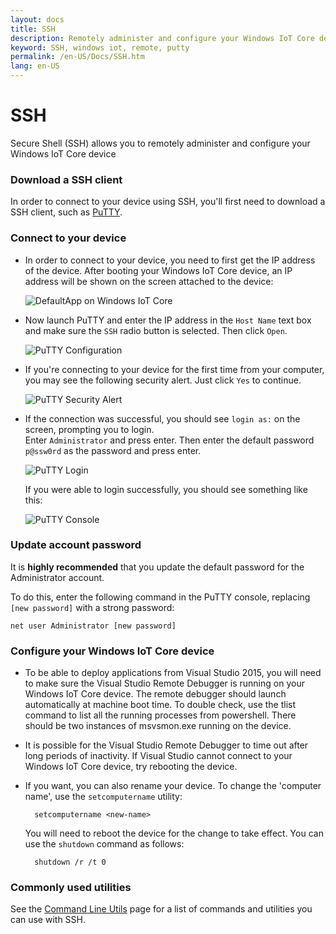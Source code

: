 ```yaml
---
layout: docs
title: SSH
description: Remotely administer and configure your Windows IoT Core device over SSH
keyword: SSH, windows iot, remote, putty
permalink: /en-US/Docs/SSH.htm
lang: en-US
---
```


# SSH
Secure Shell (SSH) allows you to remotely administer and configure your Windows IoT Core device

### Download a SSH client
In order to connect to your device using SSH, you'll first need to download a SSH client, such as [PuTTY](http://the.earth.li/~sgtatham/putty/latest/x86/putty.exe).

### Connect to your device
* In order to connect to your device, you need to first get the IP address of the device.  After booting your Windows IoT Core device, an IP address will be shown on the screen attached to the device:

    ![DefaultApp on Windows IoT Core]({{site.baseurl}}/Resources/images/DefaultApp.png)

* Now launch PuTTY and enter the IP address in the `Host Name` text box and make sure the `SSH` radio button is selected.  Then click `Open`.

    ![PuTTY Configuration]({{site.baseurl}}/Resources/images/ssh/putty_config.png)

* If you're connecting to your device for the first time from your computer, you may see the following security alert.  Just click `Yes` to continue.

    ![PuTTY Security Alert]({{site.baseurl}}/Resources/images/ssh/putty_security_prompt.png)

* If the connection was successful, you should see `login as:` on the screen, prompting you to login.  
    Enter `Administrator` and press enter.  Then enter the default password `p@ssw0rd` as the password and press enter.

    ![PuTTY Login]({{site.baseurl}}/Resources/images/ssh/putty_login.png)

    If you were able to login successfully, you should see something like this:

    ![PuTTY Console]({{site.baseurl}}/Resources/images/ssh/putty_console.png)

### Update account password

It is **highly recommended** that you update the default password for the Administrator account.

To do this, enter the following command in the PuTTY console, replacing `[new password]` with a strong password:
    
    net user Administrator [new password]
    
### Configure your Windows IoT Core device
* To be able to deploy applications from Visual Studio 2015, you will need to make sure the Visual Studio Remote Debugger is running on your Windows IoT Core device. The remote debugger should launch automatically at machine boot time. To double check, use the tlist command to list all the running processes from powershell. There should be two instances of msvsmon.exe running on the device.

* It is possible for the Visual Studio Remote Debugger to time out after long periods of inactivity. If Visual Studio cannot connect to your Windows IoT Core device, try rebooting the device.

* If you want, you can also rename your device. To change the 'computer name', use the `setcomputername` utility:

        setcomputername <new-name>

    You will need to reboot the device for the change to take effect. You can use the `shutdown` command as follows:

        shutdown /r /t 0
        
### Commonly used utilities

See the [Command Line Utils]({{site.baseurl}}/{{page.lang}}/Docs/tools/CommandLineUtils.htm) page for a list of commands and utilities you can use with SSH.
